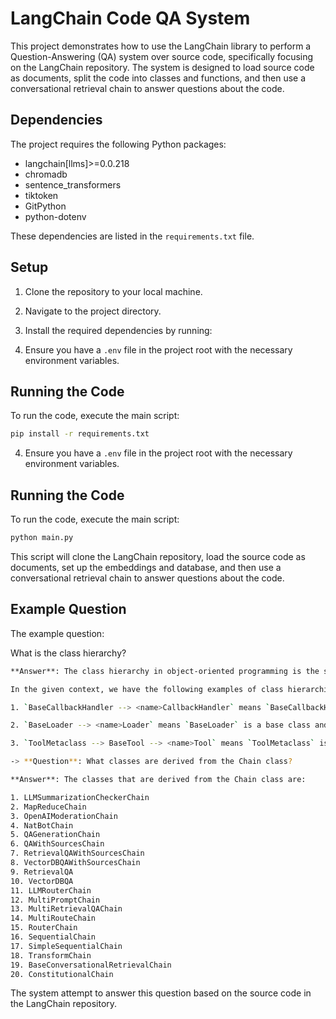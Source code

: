 # LangChain Code QA System

This project demonstrates how to use the LangChain library to perform a Question-Answering (QA) system over source code, specifically focusing on the LangChain repository. The system is designed to load source code as documents, split the code into classes and functions, and then use a conversational retrieval chain to answer questions about the code.

## Dependencies

The project requires the following Python packages:

- langchain[llms]>=0.0.218
- chromadb
- sentence_transformers
- tiktoken
- GitPython
- python-dotenv

These dependencies are listed in the `requirements.txt` file.

## Setup

1. Clone the repository to your local machine.
2. Navigate to the project directory.
3. Install the required dependencies by running:


4. Ensure you have a `.env` file in the project root with the necessary environment variables.

## Running the Code

To run the code, execute the main script:

```bash 
pip install -r requirements.txt
```

4. Ensure you have a `.env` file in the project root with the necessary environment variables.

## Running the Code

To run the code, execute the main script:

```bash 
python main.py
```

This script will clone the LangChain repository, load the source code as documents, set up the embeddings and database, and then use a conversational retrieval chain to answer questions about the code.

## Example Question

The example question:

What is the class hierarchy? 

```bash 
**Answer**: The class hierarchy in object-oriented programming is the structure that forms when classes are derived from other classes. The derived class is a subclass of the base class also known as the superclass. This hierarchy is formed based on the concept of inheritance in object-oriented programming where a subclass inherits the properties and functionalities of the superclass. 

In the given context, we have the following examples of class hierarchies:

1. `BaseCallbackHandler --> <name>CallbackHandler` means `BaseCallbackHandler` is a base class and `<name>CallbackHandler` (like `AimCallbackHandler`, `ArgillaCallbackHandler` etc.) are derived classes that inherit from `BaseCallbackHandler`.

2. `BaseLoader --> <name>Loader` means `BaseLoader` is a base class and `<name>Loader` (like `TextLoader`, `UnstructuredFileLoader` etc.) are derived classes that inherit from `BaseLoader`.

3. `ToolMetaclass --> BaseTool --> <name>Tool` means `ToolMetaclass` is a base class, `BaseTool` is a derived class that inherits from `ToolMetaclass`, and `<name>Tool` (like `AIPluginTool`, `BaseGraphQLTool` etc.) are further derived classes that inherit from `BaseTool`. 

-> **Question**: What classes are derived from the Chain class? 

**Answer**: The classes that are derived from the Chain class are:

1. LLMSummarizationCheckerChain
2. MapReduceChain
3. OpenAIModerationChain
4. NatBotChain
5. QAGenerationChain
6. QAWithSourcesChain
7. RetrievalQAWithSourcesChain
8. VectorDBQAWithSourcesChain
9. RetrievalQA
10. VectorDBQA
11. LLMRouterChain
12. MultiPromptChain
13. MultiRetrievalQAChain
14. MultiRouteChain
15. RouterChain
16. SequentialChain
17. SimpleSequentialChain
18. TransformChain
19. BaseConversationalRetrievalChain
20. ConstitutionalChain 
```
The system attempt to answer this question based on the source code in the LangChain repository.


